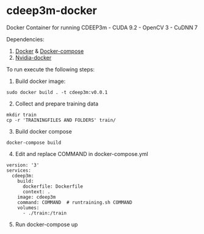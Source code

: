 # cdeep3m-docker
Docker Container for running CDEEP3m - CUDA 9.2 - OpenCV 3 - CuDNN 7

Dependencies:

1) [Docker](https://www.digitalocean.com/community/tutorials?q=+How+To+Install+and+Use+Docker+on+Ubuntu) & [Docker-compose](https://www.digitalocean.com/community/tutorials?q=Docker+Compose+on+Ubuntu)  
2) [Nvidia-docker](https://github.com/NVIDIA/nvidia-docker)

To run execute the following steps:

1) Build docker image:

`` sudo docker build . -t cdeep3m:v0.0.1 ``

2) Collect and prepare training data

```
mkdir train
cp -r 'TRAININGFILES AND FOLDERS' train/
```

3) Build docker compose
```
docker-compose build 
```
4) Edit and replace COMMAND in docker-compose.yml      

```
version: '3'
services:
  cdeep3m:
    build:
      dockerfile: Dockerfile
      context: .
    image: cdeep3m
    command: COMMAND  # runtraining.sh COMMAND 
    volumes:
      - ./train:/train
```

5) Run docker-compose up
